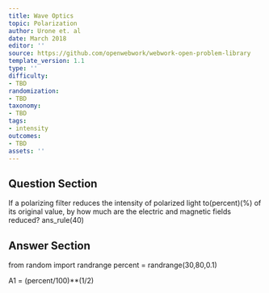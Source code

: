 ```yaml
---
title: Wave Optics
topic: Polarization
author: Urone et. al
date: March 2018
editor: ''
source: https://github.com/openwebwork/webwork-open-problem-library
template_version: 1.1
type: ''
difficulty:
- TBD
randomization:
- TBD
taxonomy:
- TBD
tags:
- intensity
outcomes:
- TBD
assets: ''
---
```


## Question Section 

If a polarizing filter reduces the intensity of polarized light to(percent)(%) of its original value, by how much are the electric and magnetic fields reduced?
ans_rule(40)



## Answer Section

from random import randrange
percent = randrange(30,80,0.1)

A1 = (percent/100)**(1/2)